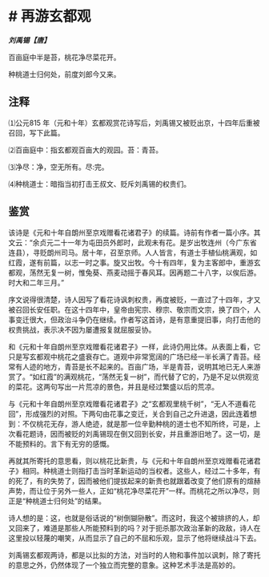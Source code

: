 # # 再游玄都观

***刘禹锡【唐】***

百亩庭中半是苔，桃花净尽菜花开。

种桃道士归何处，前度刘郎今又来。

## 注释

⑴公元815 年（元和十年）玄都观赏花诗写后，刘禹锡又被贬出京，十四年后重被召回，写下此篇。

⑵百亩庭中：指玄都观百亩大的观园。苔：青苔。

⑶净尽：净，空无所有。尽:完。

⑷种桃道士：暗指当初打击王叔文、贬斥刘禹锡的权贵们。

## 鉴赏

该诗是《元和十年自朗州至京戏赠看花诸君子》的续篇。诗前有作者一篇小序。其文云：“余贞元二十一年为屯田员外郎时，此观未有花。是岁出牧连州（今广东省连县），寻贬朗州司马。居十年，召至京师。人人皆言，有道士手植仙桃满观，如红霞，遂有前篇，以志一时之事。旋又出牧。今十有四年，复为主客郎中，重游玄都观，荡然无复一树，惟兔葵、燕麦动摇于春风耳。因再题二十八字，以俟后游。时大和二年三月。”

序文说得很清楚，诗人因写了看花诗讽刺权贵，再度被贬，一直过了十四年，才又被召回长安任职。在这十四年中，皇帝由宪宗、穆宗、敬宗而文宗，换了四个，人事变迁很大，但政治斗争仍在继续。作者写这首诗，是有意重提旧事，向打击他的权贵挑战，表示决不因为屡遭报复就屈服妥协。

和《元和十年自朗州至京戏赠看花诸君子》一样，此诗仍用比体。从表面上看，它只是写玄都观中桃花之盛衰存亡。道观中非常宽阔的广场已经一半长满了青苔。经常有人迹的地方，青苔是长不起来的。百亩广场，半是青苔，说明其地已无人来游赏了。“如红霞”的满观桃花，“荡然无复一树”，而代替了它的，乃是不足以供观览的菜花。这两句写出一片荒凉的景色，并且是经过繁盛以后的荒凉。

与《元和十年自朗州至京戏赠看花诸君子》之“玄都观里桃千树”，“无人不道看花回”，形成强烈的对照。下两句由花事之变迁，关合到自己之升进退，因此连着想到：不仅桃花无存，游人绝迹，就是那一位辛勤种桃的道士也不知所终，可是，上次看花题诗，因而被贬的刘禹锡现在倒又回到长安，并且重游旧地了。这一切，是不能预料的。言下有无穷的感慨。

再就其所寄托的意思看，则以桃花比新贵，与《元和十年自朗州至京戏赠看花诸君子》相同。种桃道士则指打击当时革新运动的当权者。这些人，经过二十多年，有的死了，有的失势了，因而被他们提拔起来的新贵也就跟着改变了他们原有的煊赫声势，而让位于另外一些人，正如“桃花净尽菜花开”一样。而桃花之所以净尽，则正是“种桃道士归何处”的结果。

诗人想的是：这，也就是俗话说的“树倒猢狲散”。而这时，我这个被排挤的人，却又回来了，难道是那些人所能预料到的吗？对于扼杀那次政治革新的政敌，诗人在这里投以轻蔑的嘲笑，从而显示了自己的不屈和乐观，显示了他将继续战斗下去。

刘禹锡玄都观两诗，都是以比拟的方法，对当时的人物和事件加以讽刺，除了寄托的意思之外，仍然体现了一个独立而完整的意象。这种艺术手法是高妙的。
